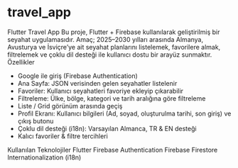 # travel_app

Flutter Travel App 
Bu proje, Flutter + Firebase kullanılarak geliştirilmiş bir seyahat uygulamasıdır.
Amaç; 2025–2030 yılları arasında Almanya, Avusturya ve İsviçre’ye ait seyahat planlarını listelemek, favorilere almak, filtrelemek ve çoklu dil desteği ile kullanıcı dostu bir arayüz sunmaktır.
Özellikler
-  Google ile giriş (Firebase Authentication)
-  Ana Sayfa: JSON verisinden gelen seyahatler listelenir
-  Favoriler: Kullanıcı seyahatleri favoriye ekleyip çıkarabilir
-  Filtreleme: Ülke, bölge, kategori ve tarih aralığına göre filtreleme
-  Liste / Grid görünüm arasında geçiş
- Profil Ekranı: Kullanıcı bilgileri (Ad, soyad, oluşturulma tarihi, son giriş) ve çıkış butonu
- Çoklu dil desteği (i18n): Varsayılan Almanca, TR & EN desteği
- Kalıcı favoriler & filtre tercihleri

Kullanılan Teknolojiler
Flutter
Firebase Authentication
Firebase Firestore
Internationalization (i18n)
